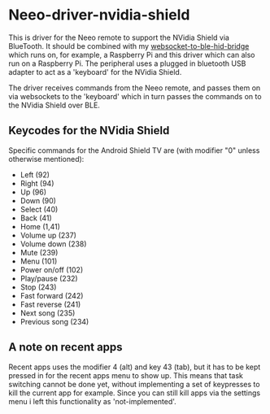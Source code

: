 # Neeo-driver-nvidia-shield
This is driver for the Neeo remote to support the NVidia Shield via BlueTooth. It should be combined with my [websocket-to-ble-hid-bridge](https://github.com/Webunity/websocket-to-ble-hid-bridge) which runs on, for example, a Raspberry Pi and this driver which can also run on a Raspberry Pi. The peripheral uses a plugged in bluetooth USB adapter to act as a 'keyboard' for the NVidia Shield.

The driver receives commands from the Neeo remote, and passes them on via websockets to the 'keyboard' which in turn passes the commands on to the NVidia Shield over BLE.

## Keycodes for the NVidia Shield
Specific commands for the Android Shield TV are (with modifier "0" unless otherwise mentioned):
  - Left          (92)
  - Right         (94)
  - Up            (96)
  - Down          (90)
  - Select        (40)
  - Back          (41)
  - Home          (1,41)
  - Volume up     (237)
  - Volume down   (238)
  - Mute          (239)
  - Menu          (101)
  - Power on/off  (102)
  - Play/pause    (232)
  - Stop          (243)
  - Fast forward  (242)
  - Fast reverse  (241)
  - Next song     (235)
  - Previous song (234)
 
## A note on recent apps
Recent apps uses the modifier 4 (alt) and key 43 (tab), but it has to be kept pressed in for the recent apps menu to show up. This means that task switching cannot be done yet, without implementing a set of keypresses to kill the current app for example. Since you can still kill apps via the settings menu i left this functionality as 'not-implemented'.

